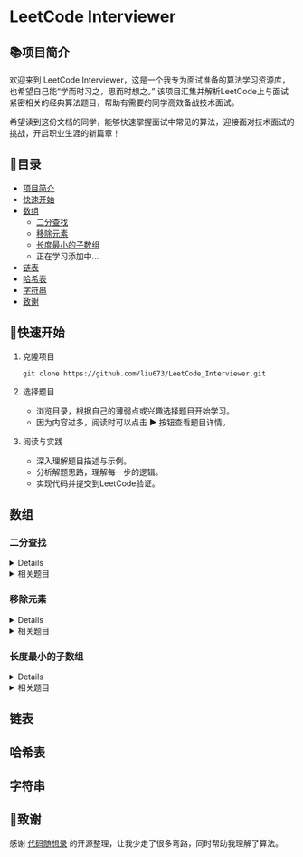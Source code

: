 
# LeetCode Interviewer

## 📚项目简介
欢迎来到 LeetCode Interviewer，这是一个我专为面试准备的算法学习资源库，也希望自己能“学而时习之，思而时想之。”
该项目汇集并解析LeetCode上与面试紧密相关的经典算法题目，帮助有需要的同学高效备战技术面试。

希望读到这份文档的同学，能够快速掌握面试中常见的算法，迎接面对技术面试的挑战，开启职业生涯的新篇章！

## 📖目录
- [项目简介](#项目简介)
- [快速开始](#快速开始)
- [数组](#数组)
  - [二分查找](#二分查找)
  - [移除元素](#移除元素)
  - [长度最小的子数组](#长度最小的子数组)
  - 正在学习添加中...
- [链表](#链表)
- [哈希表](#哈希表)
- [字符串](#字符串)
- [致谢](#致谢)

## 🚀快速开始
1. 克隆项目
   ```shell
   git clone https://github.com/liu673/LeetCode_Interviewer.git
   ```

2. 选择题目

   - 浏览目录，根据自己的薄弱点或兴趣选择题目开始学习。
   - 因为内容过多，阅读时可以点击 ▶ 按钮查看题目详情。

3. 阅读与实践

   - 深入理解题目描述与示例。
   - 分析解题思路，理解每一步的逻辑。
   - 实现代码并提交到LeetCode验证。


## 数组
### 二分查找
<details>

[//]: # (<summary>二分查找</summary>)

[二分查找【LeetCode链接】](https://leetcode.cn/problems/binary-search/)
```text
给定一个 n 个元素有序的（升序）整型数组 nums 和一个目标值 target  ，写一个函数搜索 nums 中的 target，如果目标值存在返回下标，否则返回 -1。

示例 1:
输入: nums = [-1,0,3,5,9,12], target = 9     
输出: 4       
解释: 9 出现在 nums 中并且下标为 4     

示例 2:
输入: nums = [-1,0,3,5,9,12], target = 2     
输出: -1        
解释: 2 不存在 nums 中因此返回 -1        
```
```python
"解法一：左闭右闭"
class Solution:
    def search(self, nums: List[int], target: int) -> int:
        left, right = 0, len(nums) - 1  # 定义target在左闭右闭的区间里，[left, right]

        while left <= right:
            middle = left + (right - left) // 2
            
            if nums[middle] > target:
                right = middle - 1  # target在左区间，所以[left, middle - 1]
            elif nums[middle] < target:
                left = middle + 1  # target在右区间，所以[middle + 1, right]
            else:
                return middle  # 数组中找到目标值，直接返回下标
        return -1  # 未找到目标值

"解法二：左闭右开"
class Solution:
    def search(self, nums: List[int], target: int) -> int:
        left, right = 0, len(nums)  # 定义target在左闭右开的区间里，即：[left, right)

        while left < right:  # 因为left == right的时候，在[left, right)是无效的空间，所以使用 <
            middle = left + (right - left) // 2

            if nums[middle] > target:
                right = middle  # target 在左区间，在[left, middle)中
            elif nums[middle] < target:
                left = middle + 1  # target 在右区间，在[middle + 1, right)中
            else:
                return middle  # 数组中找到目标值，直接返回下标
        return -1  # 未找到目标值
```
</details>

<details>
<summary>相关题目</summary>

1. 
   <details>
   <summary>搜索插入位置</summary>

   [搜索插入位置【LeetCode链接】](https://leetcode.cn/problems/search-insert-position/)
   
   ```text
   给定一个排序数组和一个目标值，在数组中找到目标值，并返回其索引。如果目标值不存在于数组中，返回它将会被按顺序插入的位置。
   
   请必须使用时间复杂度为 O(log n) 的算法。
 
   示例 1:
   输入: nums = [1,3,5,6], target = 5
   输出: 2
   
   示例 2:
   输入: nums = [1,3,5,6], target = 2
   输出: 1
   
   示例 3:   
   输入: nums = [1,3,5,6], target = 7
   输出: 4
   ```
   ```python
   class Solution:
    def searchInsert(self, nums: List[int], target: int) -> int:
        # 同样参考二分查找，左闭右闭与左闭右开
        left, right = 0, len(nums) - 1
        while left <= right:
            middle = left + (right - left) // 2
            if nums[middle] > target:
                right = middle - 1
            elif nums[middle] < target:
                left = middle + 1
            else:
                return nums.index(target)
        return right + 1
   ```
   </details>

2. 
   <details>
   <summary>在排序数组中查找元素的第一个和最后一个位置</summary>

   [在排序数组中查找元素的第一个和最后一个位置【LeetCode链接】](https://leetcode.cn/problems/find-first-and-last-position-of-element-in-sorted-array/description/)
   
   ```text
   给你一个按照非递减顺序排列的整数数组 nums，和一个目标值 target。请你找出给定目标值在数组中的开始位置和结束位置。
   
   如果数组中不存在目标值 target，返回 [-1, -1]。
   
   你必须设计并实现时间复杂度为 O(log n) 的算法解决此问题。
   
   示例 1：
   输入：nums = [5,7,7,8,8,10], target = 8
   输出：[3,4]
   
   示例 2：
   输入：nums = [5,7,7,8,8,10], target = 6
   输出：[-1,-1]
   
   示例 3：   
   输入：nums = [], target = 0
   输出：[-1,-1]
   ```
   ```python
   class Solution:
    def searchRange(self, nums: List[int], target: int) -> List[int]:
        """解法一"""
        # def get_rightborder(nums, target):
        #     left, right = 0, len(nums) -1
        #     rightborder = -3
        #     while left <= right:
        #         middle = left + (right - left) // 2
        #         if nums[middle] > target:
        #             right = middle - 1
                    
        #         else:
        #             left = middle + 1
        #             rightborder = left
        #     return rightborder

        # def get_leftborder(nums, target):
        #     left, right = 0, len(nums) -1
        #     leftborder = -3
        #     while left <= right:
        #         middle = left + (right - left) // 2
        #         if nums[middle] >= target:
        #             right = middle - 1
        #             leftborder = right
        #         else:
        #             left = middle + 1
        #     return leftborder
        
        # leftborder = get_leftborder(nums, target)
        # rightborder = get_rightborder(nums, target)
        # # print(leftborder, rightborder)

        # if leftborder == -3 or rightborder == -3:
        #     return [-1, -1]
        # if rightborder - leftborder > 1:
        #     return [leftborder+1, rightborder-1]
        # else:
        #     return [-1, -1]

        """解法二"""
        def binarysearch(nums, target):
            left, right = 0, len(nums) - 1
            while left <= right:
                middle = left + (right - left) // 2
                if nums[middle] > target:
                    right = middle - 1
                elif nums[middle] < target:
                    left = middle + 1
                else:
                    return middle
            return -1
        
        index = binarysearch(nums, target)

        left, right = index, index

        if index == -1:
            return [-1, -1]
        while left - 1 >= 0 and nums[left - 1] == target:
            left -= 1
        while right + 1 < len(nums) and nums[right + 1] == target:
            right += 1
        return [left, right]
   ```
   </details>
3. 
    <details>
    <summary>x的平方根</summary>

    [x的平方根【LeetCode链接】](https://leetcode.cn/problems/sqrtx/description/)

    ```text
   给你一个非负整数 x ，计算并返回 x 的 算术平方根 。

   由于返回类型是整数，结果只保留 整数部分 ，小数部分将被 舍去 。
   
   注意：不允许使用任何内置指数函数和算符，例如 pow(x, 0.5) 或者 x ** 0.5 。
   
   示例 1：   
   输入：x = 4
   输出：2
   
   示例 2：
   输入：x = 8
   输出：2
   解释：8 的算术平方根是 2.82842..., 由于返回类型是整数，小数部分将被舍去。
    ```
    ```python
   class Solution:
    def mySqrt(self, x: int) -> int:
        left, right = 0, x
        while left <= right:
            middle = left + (right - left) // 2
            if middle * middle <= x:
                left = middle + 1
            else:
                right = middle - 1
        return left - 1
    ```
    </details>

4. 
    <details>
    <summary>有效的完全平方数</summary>

    [有效的完全平方数【LeetCode](https://leetcode.cn/problems/valid-perfect-square/description/)

    ```text
   给你一个正整数 num 。如果 num 是一个完全平方数，则返回 true ，否则返回 false 。

   完全平方数 是一个可以写成某个整数的平方的整数。换句话说，它可以写成某个整数和自身的乘积。
   
   不能使用任何内置的库函数，如  sqrt 。
   
   示例 1：   
   输入：num = 16
   输出：true
   解释：返回 true ，因为 4 * 4 = 16 且 4 是一个整数。
   
   示例 2：   
   输入：num = 14
   输出：false
   解释：返回 false ，因为 3.742 * 3.742 = 14 但 3.742 不是一个整数。
    ```
    ```python
   class Solution:
    def isPerfectSquare(self, num: int) -> bool:
        left, right = 0, num
        # while left <= right:
        #     middle = left + (right - left) // 2
        #     if middle * middle <= num:
        #         left = middle + 1
        #     else:
        #         right = middle - 1
        # result = left - 1
        # if result * result == num:
        #     return True
        # else:
        #     return False

        while left <= right:
            middle = (left + right) // 2
            if middle * middle == num:
                return True
            elif middle * middle <= num:
                left = middle + 1
            else:
                right = middle - 1
        return False
    ```
    </details>

</details>

### 移除元素
<details>

[移除元素【LeetCode链接】](https://leetcode.cn/problems/remove-element/description/)
```text
给你一个数组 nums 和一个值 val，你需要 原地 移除所有数值等于 val 的元素。元素的顺序可能发生改变。然后返回 nums 中与 val 不同的元素的数量。

假设 nums 中不等于 val 的元素数量为 k，要通过此题，您需要执行以下操作：
- 更改 nums 数组，使 nums 的前 k 个元素包含不等于 val 的元素。nums 的其余元素和 nums 的大小并不重要。
- 返回 k。

示例 1：
输入：nums = [3,2,2,3], val = 3
输出：2, nums = [2,2,_,_]
解释：你的函数函数应该返回 k = 2, 并且 nums 中的前两个元素均为 2。
你在返回的 k 个元素之外留下了什么并不重要（因此它们并不计入评测）。

示例 2：
输入：nums = [0,1,2,2,3,0,4,2], val = 2
输出：5, nums = [0,1,4,0,3,_,_,_]
解释：你的函数应该返回 k = 5，并且 nums 中的前五个元素为 0,0,1,3,4。
注意这五个元素可以任意顺序返回。
你在返回的 k 个元素之外留下了什么并不重要（因此它们并不计入评测）。
```

```python
class Solution:
    def removeElement(self, nums: List[int], val: int) -> int:
        "解法一：删除"
        # return len([i for i in nums if i !=val])
        # for i in range(len(nums)):
        #     if val in nums:
        #         del nums[nums.index(val)]
        # return len(nums)
        "解法二：快慢指针"
        # lower, fast = 0, 0
        # size = len(nums)
        # while fast < size:
        #     if nums[fast] != val:
        #         nums[lower] = nums[fast]
        #         lower += 1
        #     fast += 1
        # return lower
        "解法三：双向指针"
        left, right = 0, len(nums) - 1
        while left <= right:
            while left <= right and nums[left] != val:
                left += 1
            while left <= right and nums[right] == val:
                right -= 1
            if left <= right:
                nums[left], nums[right] = nums[right], nums[left]
                left += 1
                right -= 1
        return left
```

</details>

<details>
<summary>相关题目</summary>

1. 
    <details>
    <summary>删除有序数组中的重复项</summary>

    [删除有序数组中的重复项【LeetCode链接】](https://leetcode.cn/problems/remove-duplicates-from-sorted-array/description/)

    ```text
   给你一个 非严格递增排列 的数组 nums ，请你 原地 删除重复出现的元素，使每个元素 只出现一次 ，返回删除后数组的新长度。元素的 相对顺序 应该保持 一致 。然后返回 nums 中唯一元素的个数。

   考虑 nums 的唯一元素的数量为 k ，你需要做以下事情确保你的题解可以被通过：
   
   - 更改数组 nums ，使 nums 的前 k 个元素包含唯一元素，并按照它们最初在 nums 中出现的顺序排列。nums 的其余元素与 nums 的大小不重要。
   - 返回 k 。
   
   示例 1：
   输入：nums = [1,1,2]
   输出：2, nums = [1,2,_]
   解释：函数应该返回新的长度 2 ，并且原数组 nums 的前两个元素被修改为 1, 2 。不需要考虑数组中超出新长度后面的元素。
   
   示例 2：
   输入：nums = [0,0,1,1,1,2,2,3,3,4]
   输出：5, nums = [0,1,2,3,4]
   解释：函数应该返回新的长度 5 ， 并且原数组 nums 的前五个元素被修改为 0, 1, 2, 3, 4 。不需要考虑数组中超出新长度后面的元素。
    ```
    ```python
     class Solution:
        def removeDuplicates(self, nums: List[int]) -> int:
            # for i in nums:
            #     for ii in nums[nums.index(i)+1:]:
            #         if i == ii:
            #             del nums[nums.index(i)]
            # return len(nums)
    
            lower, fast = 0, 0
            size = len(nums)
            while fast < size:
                if nums[lower] == nums[fast]:
                    fast += 1
                else:
                    lower += 1
                    nums[lower] = nums[fast]
                    fast += 1
            return lower+1
    
            # left = 0
            # for right in range(1, len(nums)):
            #     if nums[left] != nums[right]:
            #         left += 1
            #         nums[left] = nums[right]
            #         right += 1
            #     right += 1
            # return left + 1
    
    ```
    </details>
   
2. 
    <details>
    <summary>移动零</summary>
    
    [移动零【LeetCode链接】](https://leetcode.cn/problems/move-zeroes/description/)
    ```text
   给定一个数组 nums，编写一个函数将所有 0 移动到数组的末尾，同时保持非零元素的相对顺序。
   
   请注意 ，必须在不复制数组的情况下原地对数组进行操作。
   
   示例 1:
   输入: nums = [0,1,0,3,12]
   输出: [1,3,12,0,0]
   
   示例 2:
   输入: nums = [0]
   输出: [0]
    ```
    ```python
    class Solution:
        def moveZeroes(self, nums: List[int]) -> None:
            """
            Do not return anything, modify nums in-place instead.
            """
            lower, fast = 0, 0
            while fast < len(nums):
                if nums[fast] != 0:
                    nums[lower], nums[fast] = nums[fast], nums[lower]
                    lower += 1
                fast += 1
    
    ```
    
    </details>

3.
    <details>
    <summary>比较含退格的字符串</summary>
   
    [比较含退格的字符串【LeetCode链接】](https://leetcode.cn/problems/backspace-string-compare/)
    ```text
   给定 s 和 t 两个字符串，当它们分别被输入到空白的文本编辑器后，如果两者相等，返回 true 。# 代表退格字符。

   注意：如果对空文本输入退格字符，文本继续为空。
   
   示例 1：
   输入：s = "ab#c", t = "ad#c"
   输出：true
   解释：s 和 t 都会变成 "ac"。
   
   示例 2：
   输入：s = "ab##", t = "c#d#"
   输出：true
   解释：s 和 t 都会变成 ""。
   
   示例 3：
   输入：s = "a#c", t = "b"
   输出：false
   解释：s 会变成 "c"，但 t 仍然是 "b"。
    ```
    ```python
    class Solution:
        def backspaceCompare(self, s: str, t: str) -> bool:
    
            def str_info(st):
                res = ""
                for i in range(len(st)):
                    if st[i] != "#":
                        res += st[i]
                    else:
                        res = res[:-1]
                return res
    
            sort_s = str_info(s)
            sort_t = str_info(t)
    
            return sort_s == sort_t
    ```
    </details>

4. 
   <details>
   <summary>有序数组的平方</summary>

   [有序数组的平方【LeetCode链接】](https://leetcode.cn/problems/squares-of-a-sorted-array/description/)
   ```text
   给你一个按 非递减顺序 排序的整数数组 nums，返回 每个数字的平方 组成的新数组，要求也按 非递减顺序 排序。
   
   示例 1：
   输入：nums = [-4,-1,0,3,10]
   输出：[0,1,9,16,100]
   解释：平方后，数组变为 [16,1,0,9,100]
   排序后，数组变为 [0,1,9,16,100]
   
   示例 2：
   输入：nums = [-7,-3,2,3,11]
   输出：[4,9,9,49,121]
   ```
   ```python
   class Solution:
        def sortedSquares(self, nums: List[int]) -> List[int]:
            # return sorted([i * i for i in nums])

            left, right = 0, len(nums) -1
            res = [-1] * len(nums)   # 初识化存储结果
            site = len(nums) - 1     # 状态
            while left <= right:
                if nums[left] * nums[left] < nums[right] * nums[right]:
                    res[site] = nums[right] * nums[right]
                    right -= 1
                else:
                    res[site] = nums[left] * nums[left]
                    left += 1
                site -= 1
            return res

   ```
   </details>

</details>

### 长度最小的子数组
<details>

[长度最小的子数组【LeetCode链接】](https://leetcode.cn/problems/minimum-size-subarray-sum/description/)
```text
给定一个含有 n 个正整数的数组和一个正整数 target 。
找出该数组中满足其总和大于等于 target 的长度最小的 连续
子数组`[numsl, numsl+1, ..., numsr-1, numsr]`，并返回其长度。如果不存在符合条件的子数组，返回 0 。

示例 1：
输入：target = 7, nums = [2,3,1,2,4,3]
输出：2
解释：子数组 [4,3] 是该条件下的长度最小的子数组。

示例 2：
输入：target = 4, nums = [1,4,4]
输出：1

示例 3：
输入：target = 11, nums = [1,1,1,1,1,1,1,1]
输出：0
```
```python

```

</details>


<details>
<summary>相关题目</summary>

1. 
   <details>
   <summary>最小覆盖子串</summary>

   [最小覆盖子串【LeetCode链接】](https://leetcode.cn/problems/minimum-window-substring/description/)
   ```text
   
   ```
   ```python
   
   ```
   
   </details>
2. 
   <details>
   <summary>水果成篮</summary>

   [水果成篮【LeetCode链接】](https://leetcode.cn/problems/fruit-into-baskets/description/)
   ```text
   
   ```
   ```python
   
   ```
   
   </details>

</details>

## 链表

## 哈希表

## 字符串


## 💌致谢
感谢 [代码随想录](https://github.com/youngyangyang04/leetcode-master) 的开源整理，让我少走了很多弯路，同时帮助我理解了算法。
